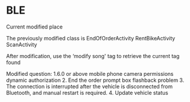 # BLE

Current modified place

The previously modified class is
EndOfOrderActivity
RentBikeActivity
ScanActivity

After modification, use the ‘modify song' tag to retrieve the current tag found

Modified question:
1.6.0 or above mobile phone camera permissions dynamic authorization
2. End the order prompt box flashback problem
3. The connection is interrupted after the vehicle is disconnected from Bluetooth, and manual restart is required.
4. Update vehicle status
